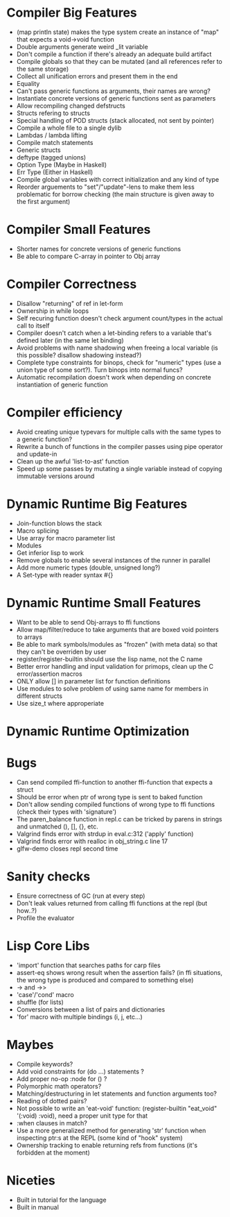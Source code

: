 # Compiler Big Features
  - (map println state) makes the type system create an instance of "map" that expects a void->void function 
  - Double arguments generate weird _lit variable
  - Don't compile a function if there's already an adequate build artifact
  - Compile globals so that they can be mutated (and all references refer to the same storage)
  - Collect all unification errors and present them in the end
  - Equality
  - Can't pass generic functions as arguments, their names are wrong?
  - Instantiate concrete versions of generic functions sent as parameters
  - Allow recompiling changed defstructs
  - Structs refering to structs
  - Special handling of POD structs (stack allocated, not sent by pointer)
  - Compile a whole file to a single dylib
  - Lambdas / lambda lifting
  - Compile match statements
  - Generic structs
  - deftype (tagged unions)
  - Option Type (Maybe in Haskell)
  - Err Type (Either in Haskell)
  - Compile global variables with correct initialization and any kind of type
  - Reorder arguements to "set"/"update"-lens to make them less problematic for borrow checking (the main structure is given away to the first argument)

# Compiler Small Features
  - Shorter names for concrete versions of generic functions
  - Be able to compare C-array in pointer to Obj array

# Compiler Correctness
  - Disallow "returning" of ref in let-form
  - Ownership in while loops
  - Self recuring function doesn't check argument count/types in the actual call to itself
  - Compiler doesn't catch when a let-binding refers to a variable that's defined later (in the same let binding)
  - Avoid problems with name shadowing when freeing a local variable (is this possible? disallow shadowing instead?)
  - Complete type constraints for binops, check for "numeric" types (use a union type of some sort?). Turn binops into normal funcs?
  - Automatic recompilation doesn't work when depending on concrete instantiation of generic function
  
# Compiler efficiency
  - Avoid creating unique typevars for multiple calls with the same types to a generic function?
  - Rewrite a bunch of functions in the compiler passes using pipe operator and update-in
  - Clean up the awful 'list-to-ast' function
  - Speed up some passes by mutating a single variable instead of copying immutable versions around



# Dynamic Runtime Big Features
  - Join-function blows the stack
  - Macro splicing
  - Use array for macro parameter list
  - Modules 
  - Get inferior lisp to work
  - Remove globals to enable several instances of the runner in parallel
  - Add more numeric types (double, unsigned long?)
  - A Set-type with reader syntax #{}

# Dynamic Runtime Small Features
  - Want to be able to send Obj-arrays to ffi functions
  - Allow map/filter/reduce to take arguments that are boxed void pointers to arrays
  - Be able to mark symbols/modules as "frozen" (with meta data) so that they can't be overriden by user
  - register/register-builtin should use the lisp name, not the C name 
  - Better error handling and input validation for primops, clean up the C error/assertion macros
  - ONLY allow [] in parameter list for function definitions
  - Use modules to solve problem of using same name for members in different structs
  - Use size_t where approperiate
  
# Dynamic Runtime Optimization

# Bugs
  - Can send compiled ffi-function to another ffi-function that expects a struct
  - Should be error when ptr of wrong type is sent to baked function
  - Don't allow sending compiled functions of wrong type to ffi functions (check their types with 'signature')
  - The paren_balance function in repl.c can be tricked by parens in strings and unmatched (), [], {}, etc.
  - Valgrind finds error with strdup in eval.c:312 ('apply' function)
  - Valgrind finds error with realloc in obj_string.c line 17
  - glfw-demo closes repl second time

# Sanity checks
  - Ensure correctness of GC (run at every step)
  - Don't leak values returned from calling ffi functions at the repl (but how..?)
  - Profile the evaluator
  
  
  
# Lisp Core Libs
  - 'import' function that searches paths for carp files
  - assert-eq shows wrong result when the assertion fails? (in ffi situations, the wrong type is produced and compared to something else)
  - -> and ->>
  - 'case'/'cond' macro
  - shuffle (for lists)
  - Conversions between a list of pairs and dictionaries
  - 'for' macro with multiple bindings (i, j, etc...)

# Maybes
  - Compile keywords?
  - Add void constraints for (do ...) statements ?
  - Add proper no-op :node for () ?
  - Polymorphic math operators?
  - Matching/destructuring in let statements and function arguments too?
  - Reading of dotted pairs?
  - Not possible to write an 'eat-void' function: (register-builtin "eat_void" '(:void) :void), need a proper unit type for that
  - :when clauses in match?
  - Use a more generalized method for generating 'str' function when inspecting ptr:s at the REPL (some kind of "hook" system)
  - Ownership tracking to enable returning refs from functions (it's forbidden at the moment)

# Niceties
  - Built in tutorial for the language
  - Built in manual
